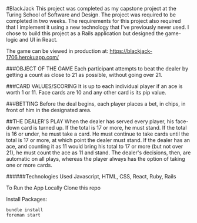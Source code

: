 
#BlackJack
This project was completed as my capstone project at the Turing School of Software and Design. The project was required to be completed in two weeks. The requirements for this project also required that I implement it using a new technology that I've previously never used. I chose to build this project as a Rails application but designed the game-logic and UI in React.

The game can be viewed in production at: https://blackjack-1706.herokuapp.com/

###OBJECT OF THE GAME
Each participant attempts to beat the dealer by getting a count as close to 21 as possible, without going over 21.

###CARD VALUES/SCORING
It is up to each individual player if an ace is worth 1 or 11. Face cards are 10 and any other card is its pip value.

###BETTING
Before the deal begins, each player places a bet, in chips, in front of him in the designated area.

##THE DEALER'S PLAY
When the dealer has served every player, his face-down card is turned up. If the total is 17 or more, he must stand. If the total is 16 or under, he must take a card. He must continue to take cards until the total is 17 or more, at which point the dealer must stand. If the dealer has an ace, and counting it as 11 would bring his total to 17 or more (but not over 21), he must count the ace as 11 and stand. The dealer's decisions, then, are automatic on all plays, whereas the player always has the option of taking one or more cards.

######Technologies Used
Javascript, HTML, CSS, React, Ruby, Rails

To Run the App Locally
Clone this repo

Install Packages:
```
bundle install
foreman start
```
